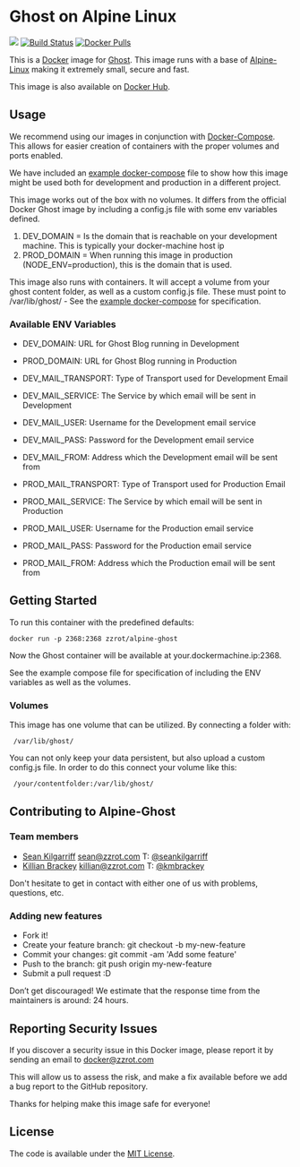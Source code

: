 # Ghost on Alpine Linux

[![](https://badge.imagelayers.io/zzrot/alpine-ghost:latest.svg)](https://imagelayers.io/?images=zzrot/alpine-ghost:latest 'Get your own badge on imagelayers.io') [![Build Status](https://travis-ci.org/ZZROTDesign/alpine-ghost.svg?branch=master)](https://travis-ci.org/ZZROTDesign/alpine-ghost) [![Docker Pulls](https://img.shields.io/docker/pulls/zzrot/alpine-ghost.svg?maxAge=2592000)](https://hub.docker.com/r/zzrot/alpine-ghost/)

This is a [Docker](https://www.docker.com/) image for [Ghost](https://ghost.org). This image runs with a base of [Alpine-Linux](http://www.alpinelinux.org/) making it extremely small, secure and fast.

This image is also available on [Docker Hub](https://hub.docker.com/r/zzrot/alpine-ghost/).

## Usage
We recommend using our images in conjunction with [Docker-Compose](https://docs.docker.com/compose/). This allows for easier creation of containers with the proper volumes and ports enabled.

We have included an [example docker-compose](https://github.com/ZZROTDesign/alpine-ghost/blob/master/examples/docker-compose.example.yml) file to show how this image might be used both for development and production in a different project.

This image works out of the box with no volumes. It differs from the official Docker Ghost image by including a config.js file with some env variables defined.

1. DEV_DOMAIN = Is the domain that is reachable on your development machine. This is typically your docker-machine host ip
2. PROD_DOMAIN = When running this image in production (NODE_ENV=production), this is the domain that is used.

This image also runs with containers. It will accept a volume from your ghost content folder, as well as a custom config.js file. These must point to /var/lib/ghost/ - See the [example docker-compose](https://github.com/ZZROTDesign/alpine-ghost/docker-compose.example.yml) for specification.

### Available ENV Variables

- DEV_DOMAIN: URL for Ghost Blog running in Development
- PROD_DOMAIN: URL for Ghost Blog running in Production


- DEV_MAIL_TRANSPORT: Type of Transport used for Development Email
- DEV_MAIL_SERVICE: The Service by which email will be sent in Development
- DEV_MAIL_USER: Username for the Development email service
- DEV_MAIL_PASS: Password for the Development email service
- DEV_MAIL_FROM: Address which the Development email will be sent from


- PROD_MAIL_TRANSPORT: Type of Transport used for Production Email
- PROD_MAIL_SERVICE: The Service by which email will be sent in Production
- PROD_MAIL_USER: Username for the Production email service
- PROD_MAIL_PASS: Password for the Production email service
- PROD_MAIL_FROM: Address which the Production email will be sent from

## Getting Started

To run this container with the predefined defaults:

    docker run -p 2368:2368 zzrot/alpine-ghost

Now the Ghost container will be available at your.dockermachine.ip:2368.

See the example compose file for specification of including the ENV variables as well as the volumes.

### Volumes

This image has one volume that can be utilized. By connecting a folder with:

     /var/lib/ghost/

You can not only keep your data persistent, but also upload a custom config.js file. In order to do this connect your volume like this:

     /your/contentfolder:/var/lib/ghost/


## Contributing to Alpine-Ghost

### Team members

* [Sean Kilgarriff](https://github.com/Skilgarriff) sean@zzrot.com T: [@seankilgarriff](https://twitter.com/SeanKilgarriff)
* [Killian Brackey](https://github.com/killianbrackey) killian@zzrot.com T: [@kmbrackey](https://twitter.com/kmbrackey)

Don't hesitate to get in contact with either one of us with problems, questions, etc.


### Adding new features

* Fork it!
* Create your feature branch: git checkout -b my-new-feature
* Commit your changes: git commit -am 'Add some feature'
* Push to the branch: git push origin my-new-feature
* Submit a pull request :D


Don’t get discouraged! We estimate that the response time from the
maintainers is around: 24 hours.

## Reporting Security Issues

If you discover a security issue in this Docker image, please report it by sending an email to docker@zzrot.com

This will allow us to assess the risk, and make a fix available before we add a bug report to the GitHub repository.

Thanks for helping make this image safe for everyone!


## License

The code is available under the [MIT License](https://github.com/ZZROTDesign/alpine-ghost/LICENSE).
